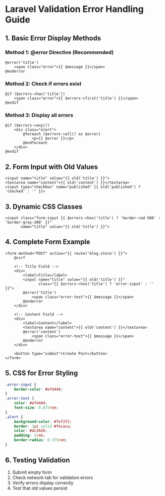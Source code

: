 # Laravel Validation Error Handling Guide

## 1. Basic Error Display Methods

### Method 1: @error Directive (Recommended)
```blade
@error('title')
    <span class="error">{{ $message }}</span>
@enderror
```

### Method 2: Check if errors exist
```blade
@if ($errors->has('title'))
    <span class="error">{{ $errors->first('title') }}</span>
@endif
```

### Method 3: Display all errors
```blade
@if ($errors->any())
    <div class="alert">
        @foreach ($errors->all() as $error)
            <p>{{ $error }}</p>
        @endforeach
    </div>
@endif
```

## 2. Form Input with Old Values
```blade
<input name="title" value="{{ old('title') }}">
<textarea name="content">{{ old('content') }}</textarea>
<input type="checkbox" name="published" {{ old('published') ? 'checked' : '' }}>
```

## 3. Dynamic CSS Classes
```blade
<input class="form-input {{ $errors->has('title') ? 'border-red-500' : 'border-gray-300' }}" 
       name="title" value="{{ old('title') }}">
```

## 4. Complete Form Example
```blade
<form method="POST" action="{{ route('blog.store') }}">
    @csrf
    
    <!-- Title Field -->
    <div>
        <label>Title</label>
        <input name="title" value="{{ old('title') }}" 
               class="{{ $errors->has('title') ? 'error-input' : '' }}">
        @error('title')
            <span class="error-text">{{ $message }}</span>
        @enderror
    </div>
    
    <!-- Content Field -->
    <div>
        <label>Content</label>
        <textarea name="content">{{ old('content') }}</textarea>
        @error('content')
            <span class="error-text">{{ $message }}</span>
        @enderror
    </div>
    
    <button type="submit">Create Post</button>
</form>
```

## 5. CSS for Error Styling
```css
.error-input {
    border-color: #ef4444;
}
.error-text {
    color: #ef4444;
    font-size: 0.875rem;
}
.alert {
    background-color: #fef2f2;
    border: 1px solid #fecaca;
    color: #dc2626;
    padding: 1rem;
    border-radius: 0.375rem;
}
```

## 6. Testing Validation
1. Submit empty form
2. Check network tab for validation errors
3. Verify errors display correctly
4. Test that old values persist